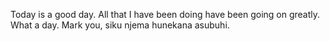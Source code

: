 Today is a good day. All that I have been doing have been going on greatly. What a day. Mark you, siku njema hunekana asubuhi.